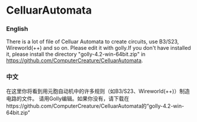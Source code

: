 # CelluarAutomata
### English
There is a lot of file of Celluar Automata to create circuits, use B3/S23, Wireworld(++) and so on.
Please edit it with golly.If you don't have installed it, please install the directory "golly-4.2-win-64bit.zip" in https://github.com/ComputerCreature/CelluarAutomata.
### 中文
在这里你将看到用元胞自动机中的许多规则（如B3/S23、Wireworld(++)）制造电路的文件。
请用Golly编辑。如果你没有，请下载在https://github.com/ComputerCreature/CelluarAutomata的“golly-4.2-win-64bit.zip”
